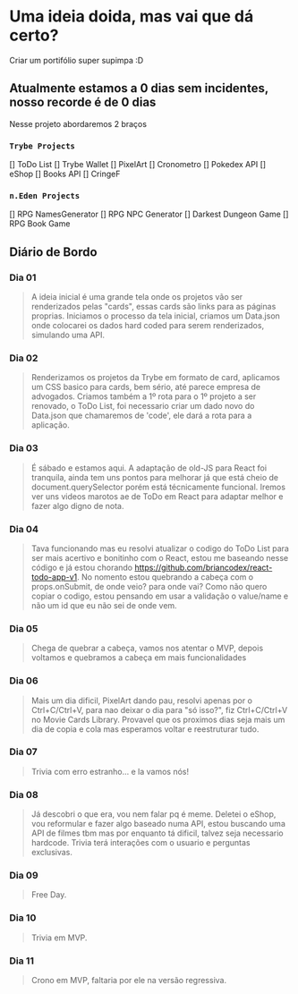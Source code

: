 # Uma ideia doida, mas vai que dá certo?

Criar um portifólio super supimpa :D

## Atualmente estamos a 0 dias sem incidentes, nosso recorde é de 0 dias

Nesse projeto abordaremos 2 braços

### `Trybe Projects`

[] ToDo List
[] Trybe Wallet
[] PixelArt
[] Cronometro
[] Pokedex API
[] eShop
[] Books API
[] CringeF

### `n.Eden Projects`

[] RPG NamesGenerator
[] RPG NPC Generator
[] Darkest Dungeon Game
[] RPG Book Game

## Diário de Bordo


### Dia 01
> A ideia inicial é uma grande tela onde os projetos vão ser renderizados pelas "cards", essas cards são links para as páginas proprias.
> Iniciamos o processo da tela inicial, criamos um Data.json onde colocarei os dados hard coded para serem renderizados, simulando uma API.

### Dia 02
> Renderizamos os projetos da Trybe em formato de card, aplicamos um CSS basico para cards, bem sério, até parece empresa de advogados.
> Criamos também a 1º rota para o 1º projeto a ser renovado, o ToDo List, foi necessario criar um dado novo do Data.json que chamaremos de 'code', ele dará a rota para a aplicação.

### Dia 03
> É sábado e estamos aqui.
> A adaptação de old-JS para React foi tranquila, ainda tem uns pontos para melhorar já que está cheio de document.querySelector porém está técnicamente funcional.
> Iremos ver uns videos marotos ae de ToDo em React para adaptar melhor e fazer algo digno de nota.

### Dia 04
> Tava funcionando mas eu resolvi atualizar o codigo do ToDo List para ser mais acertivo e bonitinho com o React, estou me baseando nesse código e já estou chorando https://github.com/briancodex/react-todo-app-v1.
> No nomento estou quebrando a cabeça com o props.onSubmit, de onde veio? para onde vai? Como não quero copiar o codigo, estou pensando em usar a validação o value/name e não um id que eu não sei de onde vem.

### Dia 05
> Chega de quebrar a cabeça, vamos nos atentar o MVP, depois voltamos e quebramos a cabeça em mais funcionalidades

### Dia 06
> Mais um dia dificil, PixelArt dando pau, resolvi apenas por o Ctrl+C/Ctrl+V, para nao deixar o dia para "só isso?", fiz Ctrl+C/Ctrl+V no Movie Cards Library. Provavel que os proximos dias seja mais um dia de copia e cola mas esperamos voltar e reestruturar tudo.

### Dia 07
> Trivia com erro estranho... e la vamos nós!

### Dia 08
> Já descobri o que era, vou nem falar pq é meme.
> Deletei o eShop, vou reformular e fazer algo baseado numa API, estou buscando uma API de filmes tbm mas por enquanto tá dificil, talvez seja necessario hardcode.
> Trivia terá interações com o usuario e perguntas exclusivas.

### Dia 09
> Free Day.

### Dia 10
> Trivia em MVP.

### Dia 11
> Crono em MVP, faltaria por ele na versão regressiva.